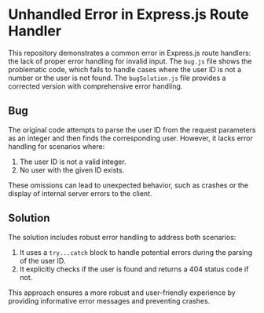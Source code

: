 # Unhandled Error in Express.js Route Handler

This repository demonstrates a common error in Express.js route handlers: the lack of proper error handling for invalid input.  The `bug.js` file shows the problematic code, which fails to handle cases where the user ID is not a number or the user is not found.  The `bugSolution.js` file provides a corrected version with comprehensive error handling.

## Bug

The original code attempts to parse the user ID from the request parameters as an integer and then finds the corresponding user.  However, it lacks error handling for scenarios where:

1. The user ID is not a valid integer.
2. No user with the given ID exists.

These omissions can lead to unexpected behavior, such as crashes or the display of internal server errors to the client.

## Solution

The solution includes robust error handling to address both scenarios:

1. It uses a `try...catch` block to handle potential errors during the parsing of the user ID.
2. It explicitly checks if the user is found and returns a 404 status code if not.

This approach ensures a more robust and user-friendly experience by providing informative error messages and preventing crashes.